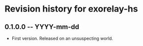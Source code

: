 # Revision history for exorelay-hs

## 0.1.0.0  -- YYYY-mm-dd

* First version. Released on an unsuspecting world.
